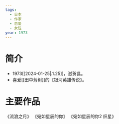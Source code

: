 ```yaml
---
tags:
  - 日本
  - 作家
  - 恋爱
  - 女性
year: 1973
---
```

# 简介

- 1973[[2024-01-25|.1.25]]，滋贺县。
- 喜爱[[田中芳树]]的《银河英雄传说》。
# 主要作品

《流浪之月》
《宛如星辰的你》
《宛如星辰的你2 织星》